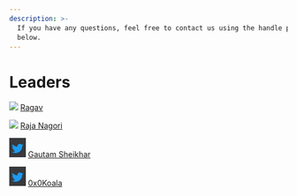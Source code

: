 ```yaml
---
description: >-
  If you have any questions, feel free to contact us using the handle provided
  below.
---
```


# Leaders

![](<../.gitbook/assets/image (1).png>) [Ragav](https://twitter.com/c0n5n3d)

![](<../.gitbook/assets/image (1).png>) [Raja Nagori ](https://twitter.com/RajaNagori7)

![](<../.gitbook/assets/image (1) (2).png>) [Gautam Sheikhar](https://twitter.com/sheikhargautam)

![](<../.gitbook/assets/image (1) (1).png>) [0x0Koala](https://twitter.com/0x0koala)

